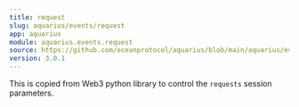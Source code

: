 ```yaml
---
title: request
slug: aquarius/events/request
app: aquarius
module: aquarius.events.request
source: https://github.com/oceanprotocol/aquarius/blob/main/aquarius/events/request.py
version: 3.0.1
---
```

This is copied from Web3 python library to control the `requests`
session parameters.

